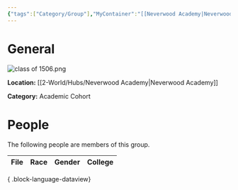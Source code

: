```yaml
---
{"tags":["Category/Group"],"MyContainer":"[[Neverwood Academy|Neverwood Academy]]","MyCategory":"Academic Cohort","image":"class of 1506.png","obsidianUIMode":"preview","leader":null,"officers":null,"members":null,"initiates":null,"faction":null,"primary_contact":null,"benefits":[{"standing":1,"reward":"What do they get at level 1?"},{"standing":2,"reward":"What do they get at level 2?"},{"standing":3,"reward":"What do they get at level 3?"}],"dg-publish":true,"permalink":"/2-world/groups/cohort-of-1506/","dgPassFrontmatter":true,"updated":"2025-09-29T12:19:16.000+01:00"}
---
```








# General


![class of 1506.png](/img/user/z_Assets/classLogos/class%20of%201506.png)

**Location:** [[2-World/Hubs/Neverwood Academy\|Neverwood Academy]]

**Category:** Academic Cohort 


# People

The following people are members of this group.  

| File | Race | Gender | College |
| ---- | ---- | ------ | ------- |

{ .block-language-dataview}

